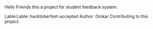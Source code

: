 Hello Friends this a project for student feedback system.

Lable:Lable: hacktoberfest-accepted
Author: Omkar
Contributing to this project.
